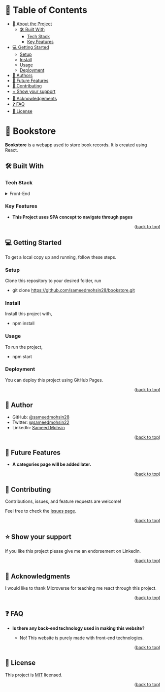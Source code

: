 <a name="readme-top"></a>

# 📗 Table of Contents

- [📖 About the Project](#about-project)
  - [🛠 Built With](#built-with)
    - [Tech Stack](#tech-stack)
    - [Key Features](#key-features)
  <!-- - [🚀 Live Demo](#live-demo) -->
- [💻 Getting Started](#getting-started)
  - [Setup](#setup)
  - [Install](#install)
  - [Usage](#usage)
  - [Deployment](#triangular_flag_on_post-deployment)
- [👥 Authors](#authors)
- [🔭 Future Features](#future-features)
- [🤝 Contributing](#contributing)
- [⭐️ Show your support](#support)
- [🙏 Acknowledgements](#acknowledgements)
- [❓ FAQ](#faq)
- [📝 License](#license)


# 📖 Bookstore <a name="about-project"></a>

**Bookstore** is a webapp used to store book records. It is created using React.

## 🛠 Built With <a name="built-with"></a>

### Tech Stack <a name="tech-stack"></a>

<details>
  <summary>Front-End</summary>
  <ul>
    <li><a href="https://html.com/">HTML</a></li>
  </ul>
  <ul>
    <li><a href="https://developer.mozilla.org/en-US/docs/Web/CSS">CSS</a></li>
  </ul>
  <ul>
    <li><a href="https://www.javascript.com/">JavaScript</a></li>
  </ul>
  <ul>
    <li><a href="https://react.dev/">React</a></li>
  </ul>
</details>


### Key Features <a name="key-features"></a>

- **This Project uses SPA concept to navigate through pages**
<!-- 
<p align="right">(<a href="#readme-top">back to top</a>)</p>

## 🚀 Live Demo <a name="live-demo"></a>

- [Coming Soon]() -->

<p align="right">(<a href="#readme-top">back to top</a>)</p>

## 💻 Getting Started <a name="getting-started"></a>

To get a local copy up and running, follow these steps.

### Setup

Clone this repository to your desired folder, run
- git clone https://github.com/sameedmohsin28/bookstore.git

### Install

Install this project with,
- npm install

### Usage

To run the project, 
- npm start
<!-- 
### Run tests

To run tests, run the following command: -->

### Deployment

You can deploy this project using GitHub Pages.

<p align="right">(<a href="#readme-top">back to top</a>)</p>


## 👥 Author <a name="authors"></a>

- GitHub: [@sameedmohsin28](https://github.com/sameedmohsin28/)
- Twitter: [@sameedmohsin22](https://twitter.com/SameedMohsin22)
- LinkedIn: [Sameed Mohsin](https://www.linkedin.com/in/sameed-mohsin-538792180/)

<p align="right">(<a href="#readme-top">back to top</a>)</p>

## 🔭 Future Features <a name="future-features"></a>

- **A categories page will be added later.**

<p align="right">(<a href="#readme-top">back to top</a>)</p>

## 🤝 Contributing <a name="contributing"></a>

Contributions, issues, and feature requests are welcome!

Feel free to check the [issues page](https://github.com/sameedmohsin28/bookstore/issues).

<p align="right">(<a href="#readme-top">back to top</a>)</p>

## ⭐️ Show your support <a name="support"></a>

If you like this project please give me an endorsement on LinkedIn.

<p align="right">(<a href="#readme-top">back to top</a>)</p>

## 🙏 Acknowledgments <a name="acknowledgements"></a>

I would like to thank Microverse for teaching me react through this project.

<p align="right">(<a href="#readme-top">back to top</a>)</p>

## ❓ FAQ <a name="faq"></a>

- **Is there any back-end technology used in making this website?**

  - No! This website is purely made with front-end technologies.

<p align="right">(<a href="#readme-top">back to top</a>)</p>

## 📝 License <a name="license"></a>

This project is [MIT](https://github.com/sameedmohsin28/bookstore/blob/dev/LICENSE) licensed.

<p align="right">(<a href="#readme-top">back to top</a>)</p>
